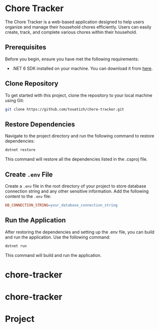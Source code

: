 # Chore Tracker

The Chore Tracker is a web-based application designed to help users organize and manage their household chores efficiently. Users can easily create, track, and complete various chores within their household.

## Prerequisites

Before you begin, ensure you have met the following requirements:
- .NET 6 SDK installed on your machine. You can download it from [here](https://dotnet.microsoft.com/download/dotnet/6.0).

## Clone Repository

To get started with this project, clone the repository to your local machine using Git:

```bash
git clone https://github.com/touatizh/chore-tracker.git
```

## Restore Dependencies

Navigate to the project directory and run the following command to restore dependencies:

```bash
dotnet restore
```
This command will restore all the dependencies listed in the .csproj file.

## Create `.env` File
Create a `.env` file in the root directory of your project to store database connection string and any other sensitive information. Add the following content to the `.env` file:

```makefile
DB_CONNECTION_STRING=your_database_connection_string
```

## Run the Application
After restoring the dependencies and setting up the .env file, you can build and run the application. Use the following command:

```bash
dotnet run
```
This command will build and run the application.


# chore-tracker
# chore-tracker
# Project
